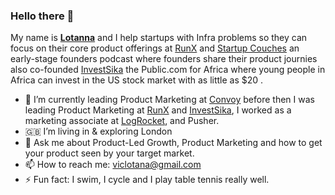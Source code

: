 ### Hello there 👋


My name is **[Lotanna](https://twitter.com/viclotana)** and I help startups with Infra problems so they can focus on their core product offerings at [RunX](https://runx.dev) and [Startup Couches](https://feeds.transistor.fm/startup-couches-with-lotanna) an early-stage founders podcast where founders share their product journies also co-founded [InvestSika](http://investsika.com/) the Public.com for Africa where young people in Africa can invest in the US stock market with as little as $20 .

- 🔭 I’m currently leading Product Marketing at [Convoy](https://getconvoy.io) before then I was leading Product Marketing at [RunX](https://runx.dev) and [InvestSika](http://investsika.com/), I worked as a marketing associate at [LogRocket](https://blog.logrocket.com/author/nwoselotanna/), and Pusher.
- 🇬🇧  I’m living in & exploring London
- 💬 Ask me about Product-Led Growth, Product Marketing and how to get your product seen by your target market.
- 📫 How to reach me: viclotana@gmail.com
- ⚡ Fun fact: I swim, I cycle and I play table tennis really well. 
